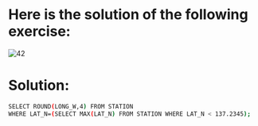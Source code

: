 # Here is the solution of the following exercise:
![42](https://github.com/lamia-datalover/SQL_Hackerrank_exercises/assets/145395677/fa930740-e1a7-4fa9-aa3b-585f2394c0cb)
# Solution:
```bash
SELECT ROUND(LONG_W,4) FROM STATION
WHERE LAT_N=(SELECT MAX(LAT_N) FROM STATION WHERE LAT_N < 137.2345);
```
